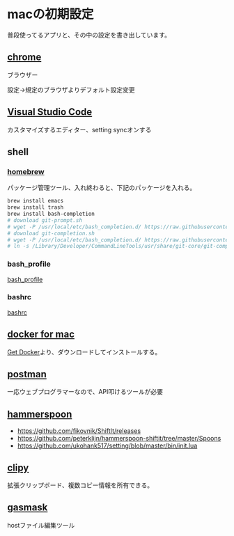 # macの初期設定

普段使ってるアプリと、その中の設定を書き出しています。

## [chrome](https://www.google.co.jp/chrome/)

ブラウザー

設定→規定のブラウザよりデフォルト設定変更　

## [Visual Studio Code](https://code.visualstudio.com/)

カスタマイズするエディター、setting syncオンする

## shell

### [homebrew](https://brew.sh/)

パッケージ管理ツール、入れ終わると、下記のパッケージを入れる。

```bash
brew install emacs
brew install trash
brew install bash-completion
# download git-prompt.sh
# wget -P /usr/local/etc/bash_completion.d/ https://raw.githubusercontent.com/git/git/master/contrib/completion/git-prompt.sh
# download git-completion.sh
# wget -P /usr/local/etc/bash_completion.d/ https://raw.githubusercontent.com/git/git/master/contrib/completion/git-prompt.sh
# ln -s /Library/Developer/CommandLineTools/usr/share/git-core/git-completion.bash /usr/local/etc/bash_completion.d/git-completion.bash
```

### bash_profile

[bash_profile](https://github.com/ukohank517/setting/blob/master/bash_profile.sh)

### bashrc

[bashrc](https://github.com/ukohank517/setting/blob/master/bashrc.sh)

## [docker for mac](https://hub.docker.com/editions/community/docker-ce-desktop-mac)

[Get Docker](https://hub.docker.com/editions/community/docker-ce-desktop-mac)より、ダウンロードしてインストールする。

## [postman](https://www.postman.com/download)

一応ウェブプログラマーなので、API叩けるツールが必要

## [hammerspoon](https://www.hammerspoon.org/)

- https://github.com/fikovnik/ShiftIt/releases
- https://github.com/peterklijn/hammerspoon-shiftit/tree/master/Spoons
- https://github.com/ukohank517/setting/blob/master/bin/init.lua


## [clipy](https://clipy-app.com/)

拡張クリップボード、複数コピー情報を所有できる。

## [gasmask](https://github.com/2ndalpha/gasmask/releases)

hostファイル編集ツール
